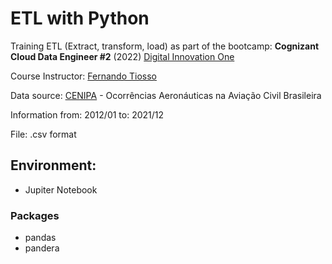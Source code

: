 # ETL with Python

Training ETL (Extract, transform, load) as part of the bootcamp: **Cognizant Cloud Data Engineer #2** (2022) [Digital Innovation One](https://www.dio.me)

Course Instructor: [Fernando Tiosso](https://www.linkedin.com/in/fernando-tiosso-2139542/)

Data source: [CENIPA](https://dados.gov.br/dataset/ocorrencias-aeronauticas-da-aviacao-civil-brasileira) - Ocorrências Aeronáuticas na Aviação Civil Brasileira 

Information from: 2012/01 to: 2021/12

File: .csv format

## Environment:
+ Jupiter Notebook

### Packages
+ pandas
+ pandera
